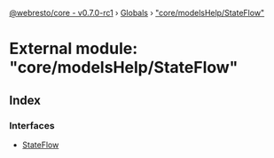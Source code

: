[@webresto/core - v0.7.0-rc1](../README.md) › [Globals](../globals.md) › ["core/modelsHelp/StateFlow"](_core_modelshelp_stateflow_.md)

# External module: "core/modelsHelp/StateFlow"

## Index

### Interfaces

* [StateFlow](../interfaces/_core_modelshelp_stateflow_.stateflow.md)
